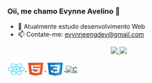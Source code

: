 ### Oii, me chamo Evynne Avelino 👋

- 🌱 Atualmente estudo desenvolvimento Web
- 📫 Contate-me: evynneengdev@gmail.com

<div align="center">
  <a href="https://github.com/EvynneAv">
  <img height="180em" src="https://github-readme-stats.vercel.app/api?username=EvynneAv&show_icons=true&theme=dark&include_all_commits=true&count_private=true"/>
  <img height="180em" src="https://github-readme-stats.vercel.app/api/top-langs/?username=EvynneAv&layout=compact&langs_count=7&theme=dark"/>
</div>
  
  <div style="display: inline_block"><br>
  <img align="center" alt="React" height="30" width="40" src="https://raw.githubusercontent.com/devicons/devicon/master/icons/react/react-original.svg">
  <img align="center" alt="HTML" height="30" width="40" src="https://raw.githubusercontent.com/devicons/devicon/master/icons/html5/html5-original.svg">
  <img align="center" alt="CSS" height="30" width="40" src="https://raw.githubusercontent.com/devicons/devicon/master/icons/css3/css3-original.svg">
  <img align="center" alt="C" height="30" width="40" src="https://cdn.jsdelivr.net/gh/devicons/devicon/icons/c/c-original.svg">
</div>
  

